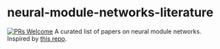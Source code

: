 # neural-module-networks-literature
[![PRs Welcome](https://img.shields.io/badge/PRs-welcome-brightgreen.svg?style=flat-square)](http://makeapullrequest.com)
A curated list of papers on neural module networks. Inspired by [this repo](https://github.com/safe-graph/graph-adversarial-learning-literature).


